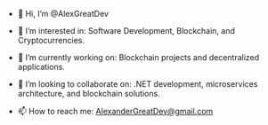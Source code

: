 - 👋 Hi, I’m @AlexGreatDev

- 👀 I’m interested in: Software Development, Blockchain, and Cryptocurrencies.
- 🌱 I’m currently working on: Blockchain projects and decentralized applications.
- 💞️ I’m looking to collaborate on: .NET development, microservices architecture, and blockchain solutions.
- 📫 How to reach me: AlexanderGreatDev@gmail.com

<!---
AlexGreatDev/AlexGreatDev is a ✨ special ✨ repository because its `README.md` (this file) appears on your GitHub profile.
You can click the Preview link to take a look at your changes.
--->

